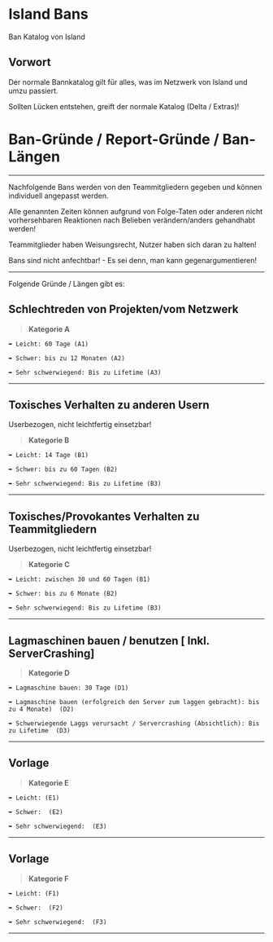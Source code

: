 # Island Bans
Ban Katalog von Island

## Vorwort

Der normale Bannkatalog gilt für alles, was im Netzwerk von  Island und umzu passiert.

Sollten Lücken entstehen, greift der normale Katalog (Delta / Extras)!

# Ban-Gründe / Report-Gründe / Ban-Längen
----------------------------------------------------------

Nachfolgende Bans werden von den Teammitgliedern gegeben und können individuell angepasst werden.

Alle genannten Zeiten können aufgrund von Folge-Taten oder anderen nicht vorhersehbaren Reaktionen nach Belieben verändern/anders gehandhabt werden!

Teammitglieder haben Weisungsrecht, Nutzer haben sich daran zu halten!

Bans sind nicht anfechtbar! - Es sei denn, man kann gegenargumentieren!

----------------------------------------------------------

Folgende Gründe / Längen gibt es:

## Schlechtreden von Projekten/vom Netzwerk
> **Kategorie A**
```
➥ Leicht: 60 Tage (A1)

➥ Schwer: bis zu 12 Monaten (A2)

➥ Sehr schwerwiegend: Bis zu Lifetime (A3)
```
----------------------------------------------------------

## Toxisches Verhalten zu anderen Usern
Userbezogen, nicht leichtfertig einsetzbar!

> **Kategorie B**
```
➥ Leicht: 14 Tage (B1)

➥ Schwer: bis zu 60 Tagen (B2)

➥ Sehr schwerwiegend: Bis zu Lifetime (B3)
```
----------------------------------------------------------

## Toxisches/Provokantes Verhalten zu Teammitgliedern
Userbezogen, nicht leichtfertig einsetzbar!

> **Kategorie C**
```
➥ Leicht: zwischen 30 und 60 Tagen (B1)

➥ Schwer: bis zu 6 Monate (B2)

➥ Sehr schwerwiegend: Bis zu Lifetime (B3)
```
----------------------------------------------------------

## Lagmaschinen bauen / benutzen [ Inkl. ServerCrashing]

> **Kategorie D**
```
➥ Lagmaschine bauen: 30 Tage (D1)

➥ Lagmaschine bauen (erfolgreich den Server zum laggen gebracht): bis zu 4 Monate)  (D2)

➥ Schwerwiegende Laggs verursacht / Servercrashing (Absichtlich): Bis zu Lifetime  (D3)
```
----------------------------------------------------------

## Vorlage

> **Kategorie E**
```
➥ Leicht: (E1)

➥ Schwer:  (E2)

➥ Sehr schwerwiegend:  (E3)
```
----------------------------------------------------------

## Vorlage

> **Kategorie F**
```
➥ Leicht: (F1)

➥ Schwer:  (F2)

➥ Sehr schwerwiegend:  (F3)
```
----------------------------------------------------------
